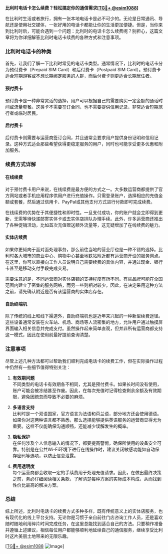 **比利时电话卡怎么续费？轻松搞定你的通信需求[[TG💪+ @esim1088](https://t.me/s/esim1088)]**

在比利时生活或者旅行，拥有一张本地电话卡是必不可少的。无论是日常通讯、导航还是使用社交媒体，一张好用的电话卡都能让你的生活更加便捷。但是，当你来到比利时后，可能会遇到一个问题：比利时的电话卡怎么续费呢？别担心，这篇文章将为你详细解答比利时电话卡续费的各种方式和注意事项。

### 比利时电话卡的种类

首先，让我们了解一下比利时常见的电话卡类型。通常情况下，比利时的电话卡分为预付费卡（Prepaid SIM Card）和后付费卡（Postpaid SIM Card）。预付费卡适合短期游客或不想长期绑定服务的人群，而后付费卡则更适合长期居住者。

#### 预付费卡

预付费卡是一种非常灵活的选择，用户可以根据自己的需要购买一定金额的通话时间或流量套餐。这类卡不需要签订合同，也不需要提供信用记录，非常适合短期旅行者或临时居民。

#### 后付费卡

后付费卡则需要与运营商签订合同，并且通常会要求用户提供身份证明和信用记录。这种方式适合那些希望获得更稳定服务的用户，同时也可能享受更多优惠和附加服务。

### 续费方式详解

#### 在线续费

对于预付费卡用户来说，在线续费是最方便的方式之一。大多数运营商都提供了官方网站或者手机应用程序供用户进行充值操作。只需登录账户，选择相应的充值金额或套餐，然后通过信用卡、PayPal或其他支付方式进行付款即可完成续费。

在线续费的优势在于其便捷性和即时性。一旦支付成功，你的账户就会立即得到更新，无需等待快递邮寄实体卡或去实体店排队办理手续。此外，许多运营商还推出了各种促销活动，比如首次充值赠送额外流量等，这无疑增加了在线续费的魅力。

#### 实体店续费

如果你更倾向于面对面处理事务，那么前往当地的营业厅也是一种不错的选择。比利时各大城市的商业中心、购物中心甚至地铁站附近都有运营商开设的服务网点。在这里，你可以直接向工作人员说明自己需要续费的具体内容，并通过现金、银行卡甚至是移动支付手段完成交易。

需要注意的是，不同运营商对实体店铺的支持程度有所不同。有些品牌可能在全国范围内建立了密集的服务网络，而另一些则相对较少。因此，在决定采用这种方法之前，请先确认附近是否有该运营商的实体店存在。

#### 自助终端机

除了传统的线上和线下渠道外，自助终端机也是近年来兴起的一种新型续费途径。这些设备通常安装在火车站、机场、商场等人流密集的地方，允许用户通过触摸屏界面输入相关信息并完成支付。虽然操作起来简单直观，但并非所有运营商都支持这一模式，因此在使用前最好提前查询清楚。

### 注意事项

尽管上述几种方法都可以帮助我们顺利完成电话卡的续费工作，但在实际操作过程中仍然有一些细节值得特别关注：

1. **有效期问题**  
   不同类型的电话卡有效期各不相同，尤其是预付费卡。如果长时间没有使用，账户可能会被冻结甚至作废。因此，在每次充值时记得检查剩余余额及有效期限，避免因疏忽而导致不必要的麻烦。

2. **多语言支持**  
  比利时是一个双语国家，官方语言为法语和荷兰语，部分地方还会使用德语。如果你对这两种语言都不熟悉，那么选择能够提供英语服务的运营商显得尤为重要。这样不仅能确保沟通顺畅，还能减少误解发生的概率。

3. **隐私保护**  
  在任何涉及个人信息输入的情况下，都要提高警惕，确保所使用的设备安全可靠。特别是在公共Wi-Fi环境下进行在线操作时，建议关闭敏感功能如自动保存密码等选项，以防止信息泄露。

4. **费用透明度**  
  每个运营商都会收取一定的手续费用于处理充值请求。因此，在做出最终决策之前，务必仔细阅读相关条款，了解清楚每种方案的实际成本构成，从而找到性价比最高的解决方案。

### 总结

综上所述，比利时电话卡的续费方式多种多样，既有传统意义上的实体店服务，也有现代化的线上平台支持。无论你是习惯于亲自前往门店咨询工作人员，还是喜欢随时随地利用碎片时间完成任务，在这里总能找到适合自己的方法。只要稍作准备并遵循上述建议，相信每位用户都能够顺利地延续自己的通信服务，继续享受比利时这片美丽土地带来的无限乐趣。

[[TG💪+ @esim1088](https://t.me/s/esim1088) ![Image](https://i.postimg.cc/4NQfJmqS/Snipaste-2025-05-13-00-14-12.png)]